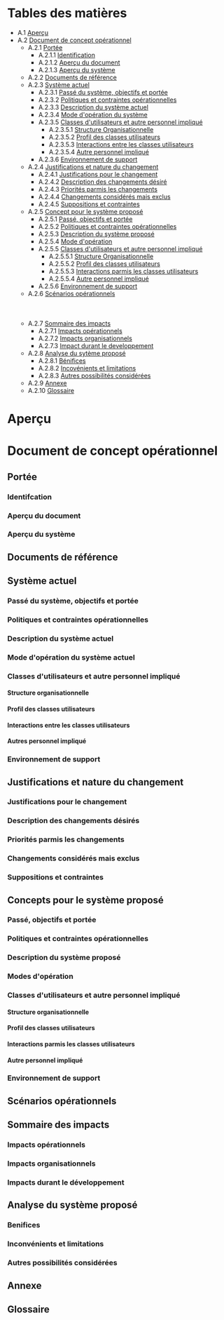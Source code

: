 &nbsp;
# Tables des matières
* A.1 [Aperçu](#Aperçu)  </br>
* A.2 [Document de concept opérationnel](#DocConOpe)  </br>
    * A.2.1 [Portée](#Portée) </br>
        * A.2.1.1 [Identification](#Identification) </br>
        * A.2.1.2 [Aperçu du document](#Aperçu1) </br>
        * A.2.1.3 [Aperçu du système](#Aperçu2) </br>
    * A.2.2 [Documents de référence](#DocRef) </br>
    * A.2.3 [Système actuel](#SysAct) </br>
        * A.2.3.1 [Passé du système, objectifs et portée](#PasObjPor) </br>
        * A.2.3.2 [Politiques et contraintes opérationnelles](#PolConOpe) </br>
        * A.2.3.3 [Description du système actuel](#DesSys) </br>
        * A.2.3.4 [Mode d'opération du système](#ModOpeSys) </br>
        * A.2.3.5 [Classes d'utilisateurs et autre personnel impliqué](#ClasUtil) </br>
            * A.2.3.5.1 [Structure Organisationnelle](#StrOrg) </br>
            * A.2.3.5.2 [Profil des classes utilisateurs ](#ProClaUti) </br>
            * A.2.3.5.3 [Interactions entre les classes utilisateurs](#IntClaUti) </br>
            * A.2.3.5.4 [Autre personnel impliqué](#AutPerImp) </br>
        * A.2.3.6 [Environnement de support](#EnvSup) </br>
    * A.2.4 [Justifications et nature du changement](#JusNatCha) </br>
        * A.2.4.1 [Justifications pour le changement](#JusCha) </br>
        * A.2.4.2 [Description des changements désiré](#DesCha) </br>
        * A.2.4.3 [Priorités parmis les changements](#PriCha) </br>
        * A.2.4.4 [Changements considérés mais exclus](#ChaExc) </br>
        * A.2.4.5 [Suppositions et contraintes](#SupCon) </br>
    * A.2.5 [Concept pour le système proposé](#ConSys) </br>
        * A.2.5.1 [Passé, objectifs et portée](#PasObjPor2) </br>
        * A.2.5.2 [Politiques et contraintes opérationnelles](#PolConOpe2) </br>
        * A.2.5.3 [Description du système proposé](#DesSysPro2) </br>
        * A.2.5.4 [Mode d'opération](#ModOpe2) </br>
        * A.2.5.5 [Classes d'utilisateurs et autre personnel impliqué](#ClasUtil2) </br>
            * A.2.5.5.1 [Structure Organisationnelle](#StrOrg2) </br>
            * A.2.5.5.2 [Profil des classes utilisateurs](#ProClaUti2) </br>
            * A.2.5.5.3 [Interactions parmis les classes utilisateurs](#IntClaUti2) </br>
            * A.2.5.5.4 [Autre personnel impliqué](#AutPerImp2) </br>
        * A.2.5.6 [Environnement de support](#EnvSup2) </br>
    * A.2.6 [Scénarios opérationnels](#SceOpe) </br>
</br></br></br>
    * A.2.7 [Sommaire des impacts](#SomImp) </br>
        * A.2.7.1 [Impacts opérationnels](#ImpOpe) </br>
        * A.2.7.2 [Impacts organisationnels](#ImpOrg) </br>
        * A.2.7.3 [Impact durant le developpement](#ImpDev) </br>
    * A.2.8 [Analyse du sytème proposé](#AnaSys) </br>
        * A.2.8.1 [Bénifices](#Ben) </br>
        * A.2.8.2 [Incovénients et limitations](#IncLim) </br>
        * A.2.8.3 [Autres possibilités considérées](#AutPosCon) </br>
    * A.2.9 [Annexe](#Ann) </br>
    * A.2.10 [Glossaire](#Glo) </br>

# Aperçu <a name="Aperçu"></a>

# Document de concept opérationnel <a name="DocConOpe"></a>

## Portée <a name="Portée"></a>


### Identifcation <a name="Identification"></a>


### Aperçu du document <a name="Aperçu1"></a>


### Aperçu du système <a name="Aperçu2"></a>


## Documents de référence <a name="DocRef"></a>


## Système actuel <a name="SysAct"></a>


### Passé du système, objectifs et portée <a name="PasObjPor"></a>


### Politiques et contraintes opérationnelles <a name="PolConOpe"></a>


### Description du système actuel <a name="DesSys"></a>


### Mode d'opération du système actuel <a name="ModOpeSys"></a>


### Classes d'utilisateurs et autre personnel impliqué <a name="ClasUtil"></a>


#### Structure organisationnelle <a name="StrOrg"></a>


#### Profil des classes utilisateurs <a name="ProClaUti"></a>


#### Interactions entre les classes utilisateurs <a name="IntClaUti"></a>


#### Autres personnel impliqué <a name="AutPerImp"></a>


### Environnement de support <a name="EnvSup"></a>


## Justifications et nature du changement <a name="JusNatCha"></a>


### Justifications pour le changement <a name="JusCha"></a>


### Description des changements désirés <a name="DesCha"></a>


### Priorités parmis les changements <a name="PriCha"></a>


### Changements considérés mais exclus <a name="ChaExc"></a>


### Suppositions et contraintes <a name="SupCon"></a>


## Concepts pour le système proposé <a name="ConSys"></a>


### Passé, objectifs et portée <a name="PasObjPor2"></a>


### Politiques et contraintes opérationnelles <a name="PolConOpe2"></a>


### Description du système proposé <a name="DesSysPro2"></a>


### Modes d'opération <a name="ModOpe2"></a>


### Classes d'utilisateurs et autre personnel impliqué <a name="ClasUtil2"></a>


#### Structure organisationnelle <a name="StrOrg2"></a>


#### Profil des classes utilisateurs <a name="ProClaUti2"></a>


#### Interactions parmis les classes utilisateurs <a name="IntClaUti2"></a>


#### Autre personnel impliqué <a name="AutPerImp2"></a>


### Environnement de support <a name="EnvSup2"></a>


## Scénarios opérationnels <a name="SceOpe"></a>


## Sommaire des impacts <a name="SomImp"></a>


### Impacts opérationnels <a name="ImpOpe"></a>


### Impacts organisationnels <a name="ImpOrg"></a>


### Impacts durant le développement <a name="ImpDev"></a>


## Analyse du système proposé <a name="AnaSys"></a>


### Benifices <a name="Ben"></a>


### Inconvénients et limitations <a name="IncLim"></a>


### Autres possibilités considérées <a name="AutPosCon"></a>


## Annexe <a name="Ann"></a>


## Glossaire <a name="Glo"></a>





